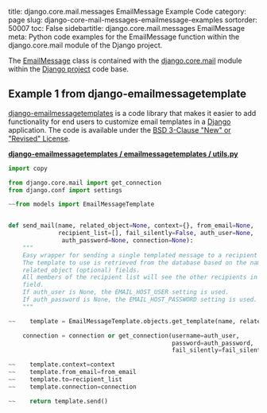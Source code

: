 title: django.core.mail.messages EmailMessage Example Code
category: page
slug: django-core-mail-messages-emailmessage-examples
sortorder: 50007
toc: False
sidebartitle: django.core.mail.messages EmailMessage
meta: Python code examples for the EmailMessage function within the django.core.mail module of the Django project. 


The 
[EmailMessage](https://github.com/django/django/blob/master/django/core/mail/message.py)
class is contained with the 
[django.core.mail](https://github.com/django/django/tree/master/django/core/mail)
module within the [Django project](/django.html) code base. 


## Example 1 from django-emailmessagetemplate
[django-emailmessagetemplates](https://github.com/mcoconnor/django-emailmessagetemplates)
is a code library that makes it easier to add functionality for end users to 
customize email templates in a [Django](/django.html) application. The code
is available under the 
[BSD 3-Clause "New" or "Revised" License](https://github.com/mcoconnor/django-emailmessagetemplates/blob/master/LICENSE).

[**django-emailmessagetemplates / emailmessagetemplates / utils.py**](https://github.com/mcoconnor/django-emailmessagetemplates/blob/master/emailmessagetemplates/utils.py)

```python
import copy

from django.core.mail import get_connection
from django.conf import settings

~~from models import EmailMessageTemplate


def send_mail(name, related_object=None, context={}, from_email=None,
              recipient_list=[], fail_silently=False, auth_user=None,
               auth_password=None, connection=None):
    """
    Easy wrapper for sending a single templated message to a recipient list.  
    The template to use is retrieved from the database based on the name and 
    related_object (optional) fields.
    All members of the recipient list will see the other recipients in the 'To' 
    field.
    If auth_user is None, the EMAIL_HOST_USER setting is used.
    If auth_password is None, the EMAIL_HOST_PASSWORD setting is used.
    """

~~    template = EmailMessageTemplate.objects.get_template(name, related_object)

    connection = connection or get_connection(username=auth_user,
                                              password=auth_password,
                                              fail_silently=fail_silently)

~~    template.context=context
~~    template.from_email=from_email
~~    template.to=recipient_list
~~    template.connection=connection

~~    return template.send()
```
